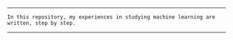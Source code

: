 
---
```
In this repository, my experiences in studying machine learning are written, step by step. 
```
---
